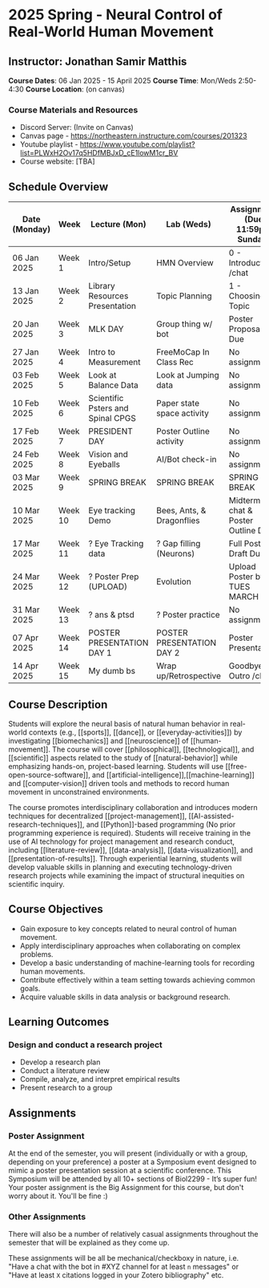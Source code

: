 # 2025 Spring - Neural Control of Real-World Human Movement

## Instructor: Jonathan Samir Matthis

**Course Dates**: 06 Jan 2025 - 15 April 2025
**Course Time**: Mon/Weds 2:50-4:30
**Course Location**: (on canvas)

### Course Materials and Resources

- Discord Server: (Invite on Canvas)
- Canvas page - https://northeastern.instructure.com/courses/201323
- Youtube playlist - https://www.youtube.com/playlist?list=PLWxH2Ov17q5HDfMBJxD_cE1lowM1cr_BV
- Course website: [TBA]

## Schedule Overview

| Date (Monday) | Week    | Lecture (Mon)                     | Lab (Weds)                 | Assignment (Due 11:59pm Sunday)   |
|---------------|---------|-----------------------------------|----------------------------|-----------------------------------|
| 06 Jan 2025   | Week 1  | Intro/Setup                       | HMN Overview               | 0 - Introduction /chat            |
| 13 Jan 2025   | Week 2  | Library Resources Presentation    | Topic Planning             | 1 - Choosing a Topic              | 
| 20 Jan 2025   | Week 3  | MLK DAY                           | Group thing w/ bot         | Poster Proposal #1 Due            |
| 27 Jan 2025   | Week 4  | Intro to Measurement              | FreeMoCap In Class Rec     | No assignment                     |
| 03 Feb 2025   | Week 5  | Look at Balance Data              | Look at Jumping data       | No assignment                     |
| 10 Feb 2025   | Week 6  | Scientific Psters and Spinal CPGS | Paper state space activity | No assignment                     |
| 17 Feb 2025   | Week 7  | PRESIDENT DAY                     | Poster Outline activity    | No assignment                     |
| 24 Feb 2025   | Week 8  | Vision and Eyeballs               | AI/Bot check-in            | No assignmnet                     |
| 03 Mar 2025   | Week 9  | SPRING BREAK                      | SPRING BREAK               | SPRING BREAK                      |
| 10 Mar 2025   | Week 10 | Eye tracking Demo                 | Bees, Ants, & Dragonflies  | Midterm chat & Poster Outline Due |
| 17 Mar 2025   | Week 11 | ? Eye Tracking data               | ? Gap filling (Neurons)    | Full Poster Draft Due!            |
| 24 Mar 2025   | Week 12 | ? Poster Prep (UPLOAD)            | Evolution                  | Upload Poster by TUES MARCH 25    |
| 31 Mar 2025   | Week 13 | ? ans & ptsd                      | ? Poster practice          | No assignment                     |
| 07 Apr 2025   | Week 14 | POSTER PRESENTATION DAY 1         | POSTER PRESENTATION DAY 2  | Poster Presentation!              |
| 14 Apr 2025   | Week 15 | My dumb bs                        | Wrap up/Retrospective      | Goodbye Outro /chat               |

## Course Description

Students will explore the neural basis of natural human behavior in real-world contexts (e.g., [[sports]], [[dance]],
or [[everyday-activities]]) by investigating  [[biomechanics]] and  [[neuroscience]] of [[human-movement]]. The course
will cover [[philosophical]], [[technological]], and [[scientific]] aspects related to the study of [[natural-behavior]]
while emphasizing hands-on, project-based learning. Students will use [[free-open-source-software]],
and [[artificial-intelligence]],[[machine-learning]] and [[computer-vision]] driven tools and methods to record human
movement in unconstrained environments.

The course promotes interdisciplinary collaboration and introduces modern techniques for
decentralized [[project-management]], [[AI-assisted-research-techniques]], and [[Python]]-based programming (No prior
programming experience is required). Students will receive training in the use of AI technology for project management
and research conduct, including [[literature-review]], [[data-analysis]], [[data-visualization]],
and [[presentation-of-results]]. Through experiential learning, students will develop valuable skills in planning and
executing technology-driven research projects while examining the impact of structural inequities on scientific inquiry.

## Course Objectives

- Gain exposure to key concepts related to neural control of human movement.
- Apply interdisciplinary approaches when collaborating on complex problems.
- Develop a basic understanding of machine-learning tools for recording human movements.
- Contribute effectively within a team setting towards achieving common goals.
- Acquire valuable skills in data analysis or background research.

## Learning Outcomes

### Design and conduct a research project

- Develop a research plan
- Conduct a literature review
- Compile, analyze, and interpret empirical results
- Present research to a group

## Assignments

### Poster Assignment

At the end of the semester, you will present (individually or with a group, depending on your preference) a poster at a
Symposium event designed to mimic a poster presentation session at a scientific conference. This Symposium will be
attended by all 10+ sections of Biol2299 - It’s super fun! Your poster assignment is the Big Assignment for this course,
but don't worry about it. You'll be fine :)

### Other Assignments

There will also be a number of relatively casual assignments throughout the semester that will be explained as they come
up.

These assignments will be all be mechanical/checkboxy in nature, i.e.  "Have a chat with the bot in #XYZ channel for at
least `n` messages" or "Have at least `X` citations logged in your Zotero bibliography" etc. 